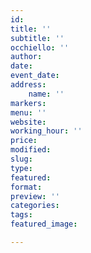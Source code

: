 ```yaml
---
id: 
title: ''
subtitle: ''
occhiello: ''
author:
date: 
event_date: 
address:
    name: ''
markers:
menu: ''
website: 
working_hour: ''
price: 
modified: 
slug: 
type: 
featured: 
format: 
preview: ''
categories: 
tags: 
featured_image: 

---
```




